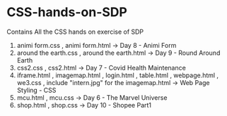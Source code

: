 # CSS-hands-on-SDP
Contains All the CSS hands on exercise of SDP

1. animi form.css , animi form.html -> Day 8 - Animi Form
2. around the earth.css , around the earth.html -> Day 9 - Round Around Earth
3. css2.css , css2.html -> Day 7 - Covid Health Maintenance
4. iframe.html , imagemap.html , login.html , table.html , webpage.html , we3.css , include "intern.jpg" for the imagemap.html -> Web Page Styling - CSS
5. mcu.html , mcu.css -> Day 6 - The Marvel Universe
6. shop.html , shop.css -> Day 10 - Shopee Part1
